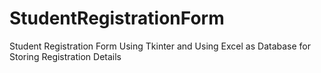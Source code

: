 # StudentRegistrationForm
Student Registration Form Using Tkinter and Using Excel as Database for Storing Registration Details
